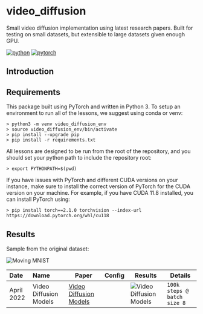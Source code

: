 # video_diffusion
Small video diffusion implementation using latest research papers. Built for testing on small datasets, but extensible to large datasets given enough GPU.

[![python](https://img.shields.io/badge/Python-3.9-3776AB.svg?style=flat&logo=python&logoColor=white)](https://www.python.org)
[![pytorch](https://img.shields.io/badge/PyTorch-2.0.0-EE4C2C.svg?style=flat&logo=pytorch)](https://pytorch.org)

## Introduction

## Requirements

This package built using PyTorch and written in Python 3. To setup an environment to run all of the lessons, we suggest using conda or venv:

```
> python3 -m venv video_diffusion_env
> source video_diffusion_env/bin/activate
> pip install --upgrade pip
> pip install -r requirements.txt
```

All lessons are designed to be run from the root of the repository, and you should set your python path to include the repository root:

```
> export PYTHONPATH=$(pwd)
```

If you have issues with PyTorch and different CUDA versions on your instance, make sure to install the correct version of PyTorch for the CUDA version on your machine. For example, if you have CUDA 11.8 installed, you can install PyTorch using:

```
> pip install torch==2.1.0 torchvision --index-url https://download.pytorch.org/whl/cu118
```

## Results

Sample from the original dataset:

![Moving MNIST](https://drive.google.com/uc?export=view&id=1FS9lEd6DPFJ4Ka7hUgqk2BlsJ8FzOdPE)

| Date  | Name  | Paper | Config | Results | Details
| :---- | :---- | ----- | ------ | ----- | -----
| April 2022 | Video Diffusion Models | [Video Diffusion Models](https://arxiv.org/abs/2204.03458) | | ![Video Diffusion Models](https://drive.google.com/uc?export=view&id=1cvK6auDRfwoAxYb1xVhL_ZhyY70zoRMS) | `100k steps @ batch size 8`
